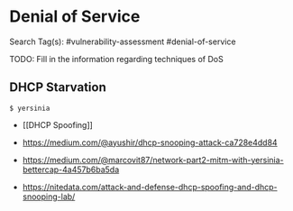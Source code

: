 # Denial of Service

Search Tag(s): #vulnerability-assessment #denial-of-service

TODO: Fill in the information regarding techniques of DoS

## DHCP Starvation

```
$ yersinia
```

- [[DHCP Spoofing]]

- https://medium.com/@ayushir/dhcp-snooping-attack-ca728e4dd84

- https://medium.com/@marcovit87/network-part2-mitm-with-yersinia-bettercap-4a457b6ba5da

- https://nitedata.com/attack-and-defense-dhcp-spoofing-and-dhcp-snooping-lab/